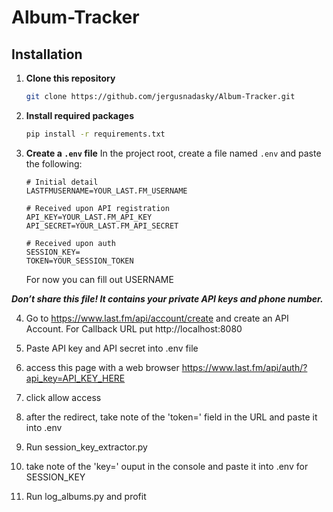 ﻿# Album-Tracker

## Installation

1. **Clone this repository**
   ```bash
   git clone https://github.com/jergusnadasky/Album-Tracker.git
   
2. **Install required packages**
   ```bash
   pip install -r requirements.txt
   
3. **Create a `.env` file**
   In the project root, create a file named `.env` and paste the following:

   ```env
   # Initial detail
   LASTFMUSERNAME=YOUR_LAST.FM_USERNAME

   # Received upon API registration
   API_KEY=YOUR_LAST.FM_API_KEY
   API_SECRET=YOUR_LAST.FM_API_SECRET

   # Received upon auth
   SESSION_KEY=
   TOKEN=YOUR_SESSION_TOKEN
   ```
   For now you can fill out USERNAME

  ***Don’t share this file! It contains your private API keys and phone number.***

  4. Go to https://www.last.fm/api/account/create and create an API Account. For Callback URL put http://localhost:8080

  5. Paste API key and API secret into .env file

  6. access this page with a web browser https://www.last.fm/api/auth/?api_key=API_KEY_HERE

  7. click allow access

  8. after the redirect, take note of the 'token=' field in the URL and paste it into .env

  9. Run session_key_extractor.py

  10. take note of the 'key=' ouput in the console and paste it into .env for SESSION_KEY

  11. Run log_albums.py and profit

